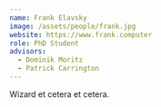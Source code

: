 ```yaml
---
name: Frank Elavsky
image: /assets/people/frank.jpg
website: https://www.frank.computer
role: PhD Student
advisors:
  - Dominik Moritz
  - Patrick Carrington
---
```


Wizard et cetera et cetera.
